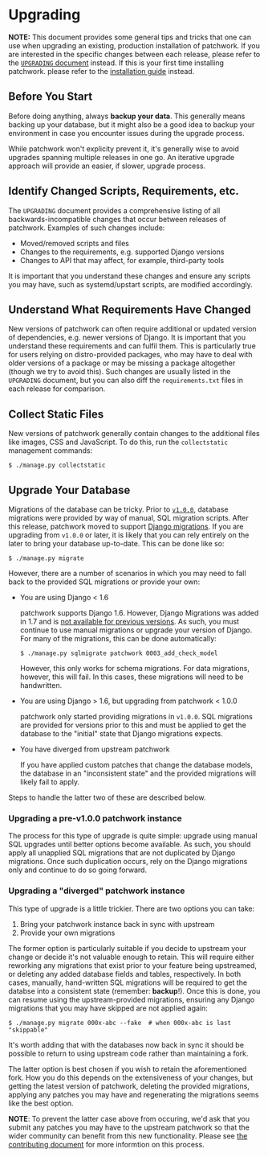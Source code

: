# Upgrading

**NOTE:** This document provides some general tips and tricks that one can use
when upgrading an existing, production installation of patchwork. If you are
interested in the specific changes between each release, please refer to the
[`UPGRADING` document][gh-upgrading] instead. If this is your first time
installing patchwork. please refer to the
[installation guide][doc-installation] instead.

## Before You Start

Before doing anything, always **backup your data**. This generally means
backing up your database, but it might also be a good idea to backup your
environment in case you encounter issues during the upgrade process.

While patchwork won't explicity prevent it, it's generally wise to avoid
upgrades spanning multiple releases in one go. An iterative upgrade approach
will provide an easier, if slower, upgrade process.

## Identify Changed Scripts, Requirements, etc.

The `UPGRADING` document provides a comprehensive listing of all
backwards-incompatible changes that occur between releases of patchwork.
Examples of such changes include:

* Moved/removed scripts and files
* Changes to the requirements, e.g. supported Django versions
* Changes to API that may affect, for example, third-party tools

It is important that you understand these changes and ensure any scripts you
may have, such as systemd/upstart scripts, are modified accordingly.

## Understand What Requirements Have Changed

New versions of patchwork can often require additional or updated version of
dependencies, e.g. newer versions of Django. It is important that you
understand these requirements and can fulfil them. This is particularly true
for users relying on distro-provided packages, who may have to deal with older
versions of a package or may be missing a package altogether (though we try to
avoid this). Such changes are usually listed in the `UPGRADING` document, but
you can also diff the `requirements.txt` files in each release for comparison.

## Collect Static Files

New versions of patchwork generally contain changes to the additional files
like images, CSS and JavaScript. To do this, run the `collectstatic`
management commands:

    $ ./manage.py collectstatic

## Upgrade Your Database

Migrations of the database can be tricky. Prior to [`v1.0.0`][gh-v1], database
migrations were provided by way of manual, SQL migration scripts. After this
release, patchwork moved to support [Django migrations][ref-django-migrate].
If you are upgrading from `v1.0.0` or later, it is likely that you can rely
entirely on the later to bring your database up-to-date. This can be done like
so:

    $ ./manage.py migrate

However, there are a number of scenarios in which you may need to fall back to
the provided SQL migrations or provide your own:

* You are using Django < 1.6

  patchwork supports Django 1.6. However, Django Migrations was added in 1.7
  and is [not available for previous versions][ref-south2]. As such, you must
  continue to use manual migrations or upgrade your version of Django. For
  many of the migrations, this can be done automatically:

      $ ./manage.py sqlmigrate patchwork 0003_add_check_model

  However, this only works for schema migrations. For data migrations,
  however, this will fail. In this cases, these migrations will need to be
  handwritten.

* You are using Django > 1.6, but upgrading from patchwork < 1.0.0

  patchwork only started providing migrations in `v1.0.0`. SQL migrations are
  provided for versions prior to this and must be applied to get the database
  to the "initial" state that Django migrations expects.

* You have diverged from upstream patchwork

  If you have applied custom patches that change the database models, the
  database in an "inconsistent state" and the provided migrations will likely
  fail to apply.

Steps to handle the latter two of these are described below.

### Upgrading a pre-v1.0.0 patchwork instance

The process for this type of upgrade is quite simple: upgrade using manual
SQL upgrades until better options become available. As such, you should apply
all unapplied SQL migrations that are not duplicated by Django migrations.
Once such duplication occurs, rely on the Django migrations only and continue
to do so going forward.

### Upgrading a "diverged" patchwork instance

This type of upgrade is a little trickier. There are two options you can take:

1. Bring your patchwork instance back in sync with upstream
2. Provide your own migrations

The former option is particularly suitable if you decide to upstream your
change or decide it's not valuable enough to retain. This will require either
reworking any migrations that exist prior to your feature being upstreamed, or
deleting any added database fields and tables, respectively. In both cases,
manually, hand-written SQL migrations will be required to get the databse into
a consistent state (remember: **backup**!). Once this is done, you can resume
using the upstream-provided migrations, ensuring any Django migrations that you
may have skipped are not applied again:

    $ ./manage.py migrate 000x-abc --fake  # when 000x-abc is last "skippable"

It's worth adding that with the databases now back in sync it should be
possible to return to using upstream code rather than maintaining a fork.

The latter option is best chosen if you wish to retain the aforementioned fork.
How you do this depends on the extensiveness of your changes, but getting the
latest version of patchwork, deleting the provided migrations, applying any
patches you may have and regenerating the migrations seems like the best
option.

**NOTE**: To prevent the latter case above from occuring, we'd ask that you
submit any patches you may have to the upstream patchwork so that the wider
community can benefit from this new functionality. Please see
[the contributing document][doc-contributing] for more informtion on this
process.

[doc-installation]: installation.md
[doc-contributing]: contributing.md
[gh-upgrading]: https://github.com/getpatchwork/patchwork/blob/master/UPGRADING.md
[gh-v1]: https://github.com/getpatchwork/patchwork/releases/tag/v1.0.0
[ref-django-migrate]: https://docs.djangoproject.com/en/1.8/topics/migrations/
[ref-south2]: http://blog.allenap.me/2015/05/south-south-2-and-django-migrations.html

